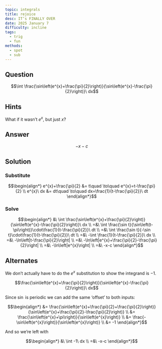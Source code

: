 ```yaml
---
topic: integrals
title: rejoice
desc: IT’s FINALLY OVER
date: 2025 January 7
difficulty: incline
tags:
  - trig
  - fun
methods:
  - spot
  - sub
---
```



## Question
```math
\int \frac{\sin\left(e^{x}+\frac{\pi}{2}\right)}{\sin\left(e^{x}-\frac{\pi}{2}\right)}\ dx
```


## Hints

What if it wasn’t $e^x$, but just $x$?


## Answer
```math
-x-c
```


## Solution

### Substitute
```math
\begin{align*}
  e^{x}+\frac{\pi}{2} &= t\quad \to\quad e^{x}=t-\frac{\pi}{2}
  \\ e^{x}\ dx &= dt\quad \to\quad dx=\frac{1}{t-\frac{\pi}{2}}\ dt
\end{align*}
```

### Solve
```math
\begin{align*}
  &\ \int \frac{\sin\left(e^{x}+\frac{\pi}{2}\right)}{\sin\left(e^{x}-\frac{\pi}{2}\right)}\ dx
  \\ =&\ \int \frac{\sin t}{\sin\left(t-\pi\right)}\cdot\frac{1}{t-\frac{\pi}{2}}\ dt
  \\ =&\ \int \frac{\sin t}{-\sin t}\cdot\frac{1}{t-\frac{\pi}{2}}\ dt
  \\ =&\ -\int \frac{1}{t-\frac{\pi}{2}}\ dx
  \\ =&\ -\ln\left|t-\frac{\pi}{2}\right|
  \\ =&\ -\ln\left|e^{x}+\frac{\pi}{2}-\frac{\pi}{2}\right|
  \\ =&\ -\ln\left|e^{x}\right|
  \\ =&\ -x-c
\end{align*}
```


## Alternates

We don’t actually have to do the $e^x$ substitution to show the integrand is $-1$.

```math
\frac{\sin\left(e^{x}+\frac{\pi}{2}\right)}{\sin\left(e^{x}-\frac{\pi}{2}\right)}\ dx
```

Since $\sin$ is periodic we can add the same ‘offset’ to both inputs:

```math
\begin{align*}
  &= \frac{\sin\left(e^{x}+\frac{\pi}{2}+\frac{\pi}{2}\right)}{\sin\left(e^{x}+\frac{\pi}{2}-\frac{\pi}{2}\right)}
  \\ &= \frac{\sin\left(e^{x}+\pi\right)}{\sin\left(e^{x}\right)}
  \\ &= \frac{-\sin\left(e^{x}\right)}{\sin\left(e^{x}\right)}
  \\ &= -1
\end{align*}
```

And so we’re left with

```math
\begin{align*}
  &\ \int -1\ dx
  \\ =&\ -x-c
\end{align*}
```
